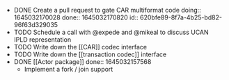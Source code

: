 - DONE Create a pull request to gate CAR multiformat code
  doing:: 1645032170028
  done:: 1645032170820
  id:: 620bfe89-8f7a-4b25-bd82-96f63d329035
- TODO Schedule a call with @expede and @mikeal to discuss UCAN IPLD representation
- TODO Write down the [[CAR]] codec interface
- TODO Write down the [[transaction codec]] interface
- DONE [[Actor package]]
  done:: 1645032157568
	- Implement a fork / join support